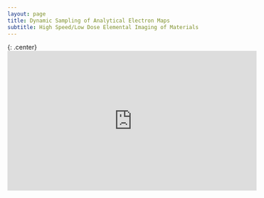 ```yaml
---
layout: page
title: Dynamic Sampling of Analytical Electron Maps
subtitle: High Speed/Low Dose Elemental Imaging of Materials
---
```


{: .center} <iframe width="560" height="315" src="https://www.youtube.com/embed/GqyyLX3Q29Y?rel=0" frameborder="0" allow="autoplay; encrypted-media" allowfullscreen></iframe>
